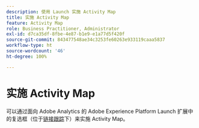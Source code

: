 ```yaml
---
description: 使用 Launch 实施 Activity Map
title: 实施 Activity Map
feature: Activity Map
role: Business Practitioner, Administrator
exl-id: d7ca35df-8fbe-4e87-b1e9-e1a77d5f420f
source-git-commit: 843477548ae34c3253fe60263e933119caaa5837
workflow-type: ht
source-wordcount: '46'
ht-degree: 100%

---
```


# 实施 Activity Map

可以通过面向 Adobe Analytics 的 Adobe Experience Platform Launch 扩展中的复选框（位于[链接跟踪](https://experienceleague.adobe.com/docs/launch/using/extensions-ref/adobe-extension/analytics-extension/overview.html?lang=zh-Hans#link-tracking)下）来实施 Activity Map。